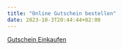 ```yaml
---
title: "Online Gutschein bestellen"
date: 2023-10-3T20:44:44+02:00
---
```


[Gutschein Einkaufen](https://www.sonjas-haarstyle.sumupstore.com)
